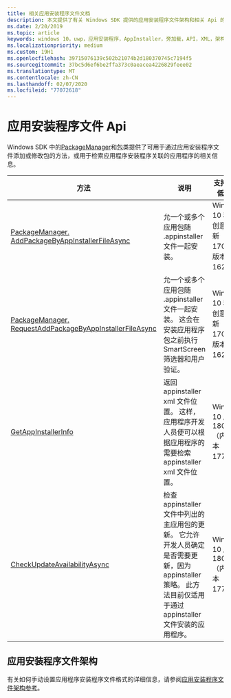 ```yaml
---
title: 相关应用安装程序文件文档
description: 本文提供了有关 Windows SDK 提供的应用安装程序文件架构和相关 Api 的文档的链接。
ms.date: 2/20/2019
ms.topic: article
keywords: windows 10，uwp，应用安装程序，AppInstaller，旁加载，API，XML，架构
ms.localizationpriority: medium
ms.custom: 19H1
ms.openlocfilehash: 39715076139c502b21074b2d180370745c7194f5
ms.sourcegitcommit: 37bc5d6ef6be2ffa373c0aeacea4226829feee02
ms.translationtype: MT
ms.contentlocale: zh-CN
ms.lasthandoff: 02/07/2020
ms.locfileid: "77072618"
---
```

# <a name="app-installer-file-apis"></a>应用安装程序文件 Api

Windows SDK 中的[PackageManager](https://docs.microsoft.com/uwp/api/windows.management.deployment.packagemanager)和[包](https://docs.microsoft.com/uwp/api/windows.applicationmodel.package)类提供了可用于通过应用安装程序文件添加或修改包的方法，或用于检索应用程序安装程序关联的应用程序的相关信息。

|  方法  |  说明 | 支持的最低版本 |
|----------|--------------|-------------------|
|  [PackageManager. AddPackageByAppInstallerFileAsync](https://docs.microsoft.com/uwp/api/windows.management.deployment.packagemanager.addpackagebyappinstallerfileasync)  | 允一个或多个应用包随 .appinstaller 文件一起安装。 | Windows 10 秋季创意者更新（版本1709，版本16299）   |
|  [PackageManager. RequestAddPackageByAppInstallerFileAsync](https://docs.microsoft.com/uwp/api/windows.management.deployment.packagemanager.requestaddpackagebyappinstallerfileasync)  | 允一个或多个应用包随 .appinstaller 文件一起安装。 这会在安装应用程序包之前执行 SmartScreen 筛选器和用户验证。 | Windows 10 秋季创意者更新（版本1709，版本16299）       |
|  [GetAppInstallerInfo](https://docs.microsoft.com/uwp/api/windows.applicationmodel.package.getappinstallerinfo)  | 返回 appinstaller xml 文件位置。 这样，应用程序开发人员便可以根据应用程序的需要检索 appinstaller xml 文件位置。 | Windows 10 版本 1809（内部版本 17763） |
|  [CheckUpdateAvailabilityAsync](https://docs.microsoft.com/uwp/api/windows.applicationmodel.package.checkupdateavailabilityasync)  | 检查 appinstaller 文件中列出的主应用包的更新。 它允许开发人员确定是否需要更新，因为 appinstaller 策略。 此方法目前仅适用于通过 appinstaller 文件安装的应用程序。 | Windows 10 版本 1809（内部版本 17763） |

## <a name="app-installer-file-schema"></a>应用安装程序文件架构

有关如何手动设置应用程序安装程序文件格式的详细信息，请参阅[应用安装程序文件架构参考](https://docs.microsoft.com/uwp/schemas/appinstallerschema/app-installer-file)。
